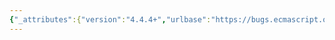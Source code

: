 ```yaml
---
{"_attributes":{"version":"4.4.4+","urlbase":"https://bugs.ecmascript.org/","maintainer":"dherman@mozilla.com"},"bug":{"bug_id":2454,"creation_ts":"2014-01-27 08:07:00 -0800","short_desc":"26.3.3.18.4  Loader.prototype.translate: Rename parameter \"load\" -> \"loadRequest\"","delta_ts":"2014-06-16 14:19:17 -0700","product":"Draft for 6th Edition","component":"editorial issue","version":"Rev 22: January 20, 2014 Draft","rep_platform":"All","op_sys":"All","bug_status":"RESOLVED","resolution":"FIXED","priority":"Normal","bug_severity":"normal","everconfirmed":true,"reporter":{"uid":"andrebargull","name":"André Bargull"},"assigned_to":{"uid":"allen","name":"Allen Wirfs-Brock"},"long_desc":[{"commentid":7023,"comment_count":0,"who":{"uid":"andrebargull","name":"André Bargull"},"bug_when":"2014-01-27 08:07:45 -0800","thetext":"26.3.3.18.4  Loader.prototype.translate ( load ):\n\nThe parameter should be named \"loadRequest\" instead of \"load\"."},{"commentid":8400,"comment_count":1,"who":{"uid":"allen","name":"Allen Wirfs-Brock"},"bug_when":"2014-05-13 18:03:24 -0700","thetext":"fixed in rev25 editor's draft"},{"commentid":8964,"comment_count":2,"who":{"uid":"allen","name":"Allen Wirfs-Brock"},"bug_when":"2014-06-16 14:19:17 -0700","thetext":"fixed in rev25"}]}}
---
```

